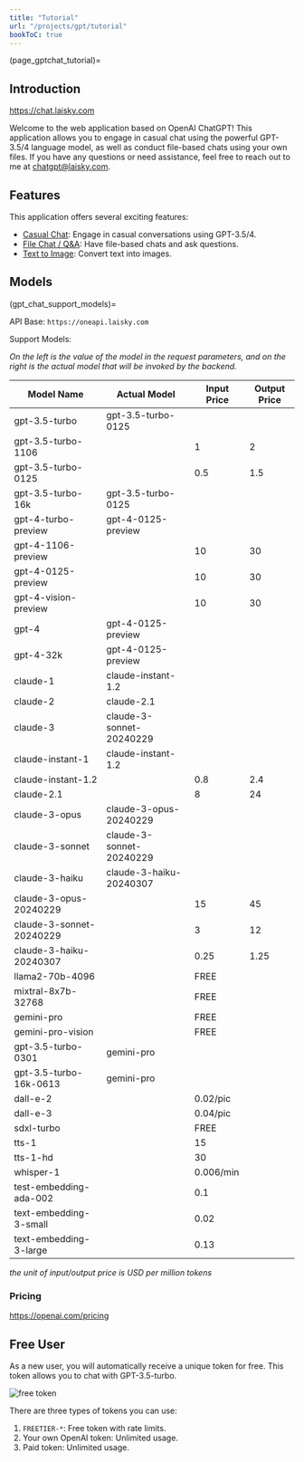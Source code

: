 ```yaml
---
title: "Tutorial"
url: "/projects/gpt/tutorial"
bookToC: true
---
```


(page_gptchat_tutorial)=

## Introduction

<https://chat.laisky.com>

Welcome to the web application based on OpenAI ChatGPT! This application allows you to engage in casual chat using the powerful GPT-3.5/4 language model, as well as conduct file-based chats using your own files. If you have any questions or need assistance, feel free to reach out to me at <chatgpt@laisky.com>.

## Features

This application offers several exciting features:

- [Casual Chat](@page_casual_chat): Engage in casual conversations using GPT-3.5/4.
- [File Chat / Q&amp;A](@page_file_chat): Have file-based chats and ask questions.
- [Text to Image](@page_file_image): Convert text into images.

## Models

(gpt_chat_support_models)=

API Base: `https://oneapi.laisky.com`

Support Models:

_On the left is the value of the model in the request parameters, and on the right is the actual model that will be invoked by the backend._

| Model Name               | Actual Model             | Input Price | Output Price |
| ------------------------ | ------------------------ | ----------- | ------------ |
| gpt-3.5-turbo            | gpt-3.5-turbo-0125       |             |              |
| gpt-3.5-turbo-1106       |                          | 1           | 2            |
| gpt-3.5-turbo-0125       |                          | 0.5         | 1.5          |
| gpt-3.5-turbo-16k        | gpt-3.5-turbo-0125       |             |              |
| gpt-4-turbo-preview      | gpt-4-0125-preview       |             |              |
| gpt-4-1106-preview       |                          | 10          | 30           |
| gpt-4-0125-preview       |                          | 10          | 30           |
| gpt-4-vision-preview     |                          | 10          | 30           |
| gpt-4                    | gpt-4-0125-preview       |             |              |
| gpt-4-32k                | gpt-4-0125-preview       |             |              |
| claude-1                 | claude-instant-1.2       |             |              |
| claude-2                 | claude-2.1               |             |              |
| claude-3                 | claude-3-sonnet-20240229 |             |              |
| claude-instant-1         | claude-instant-1.2       |             |              |
| claude-instant-1.2       |                          | 0.8         | 2.4          |
| claude-2.1               |                          | 8           | 24           |
| claude-3-opus            | claude-3-opus-20240229   |             |              |
| claude-3-sonnet          | claude-3-sonnet-20240229 |             |              |
| claude-3-haiku           | claude-3-haiku-20240307  |             |              |
| claude-3-opus-20240229   |                          | 15          | 45           |
| claude-3-sonnet-20240229 |                          | 3           | 12           |
| claude-3-haiku-20240307  |                          | 0.25        | 1.25         |
| llama2-70b-4096          |                          | FREE        |              |
| mixtral-8x7b-32768       |                          | FREE        |              |
| gemini-pro               |                          | FREE        |              |
| gemini-pro-vision        |                          | FREE        |              |
| gpt-3.5-turbo-0301       | gemini-pro               |             |              |
| gpt-3.5-turbo-16k-0613   | gemini-pro               |             |              |
| dall-e-2                 |                          | 0.02/pic    |              |
| dall-e-3                 |                          | 0.04/pic    |              |
| sdxl-turbo               |                          | FREE        |              |
| tts-1                    |                          | 15          |              |
| tts-1-hd                 |                          | 30          |              |
| whisper-1                |                          | 0.006/min   |              |
| test-embedding-ada-002   |                          | 0.1         |              |
| text-embedding-3-small   |                          | 0.02        |              |
| text-embedding-3-large   |                          | 0.13        |              |

_the unit of input/output price is USD per million tokens_

### Pricing

<https://openai.com/pricing>

## Free User

As a new user, you will automatically receive a unique token for free. This token allows you to chat with GPT-3.5-turbo.

![free token](https://s3.laisky.com/uploads/2023/09/free-token.png)

There are three types of tokens you can use:

1. `FREETIER-*`: Free token with rate limits.
2. Your own OpenAI token: Unlimited usage.
3. Paid token: Unlimited usage.
